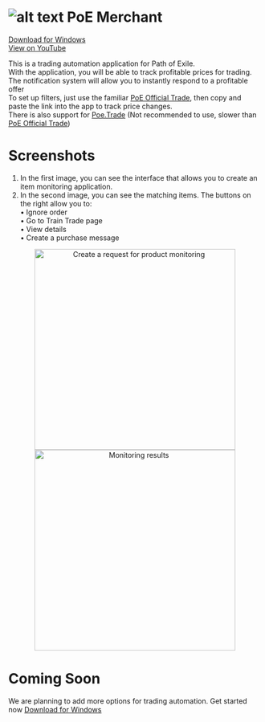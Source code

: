 # ![alt text](https://user-images.githubusercontent.com/45703525/89988517-52bcf680-dc88-11ea-9ae6-f7e4b09cf850.png) PoE Merchant
[Download for Windows](https://github.com/Abaxoth/PoeMerchant/releases/download/1.2.2.2/Poe.Merchant.exe)<br/>
[View on YouTube](https://www.youtube.com/watch?v=mz2RshLC5_8)<br/>

This is a trading automation application for Path of Exile.<br/>
With the application, you will be able to track profitable prices for trading.<br/>
The notification system will allow you to instantly respond to a profitable offer<br/>
To set up filters, just use the familiar [PoE Official Trade](https://www.pathofexile.com/trade/search), then copy and paste the link into the app to track price changes.<br/>
There is also support for [Poe.Trade](https://poe.trade/) (Not recommended to use, slower than [PoE Official Trade](https://www.pathofexile.com/trade/search))<br/>

# Screenshots
1) In the first image, you can see the interface that allows you to create an item monitoring application.<br/>
2) In the second image, you can see the matching items. The buttons on the right allow you to:<br/>
    • Ignore order<br/>
    • Go to Train Trade page<br/>
    • View details<br/>
    • Create a purchase message<br/>
<p align="center">
  <img src="https://user-images.githubusercontent.com/45703525/90262649-3b803380-de57-11ea-92ac-09e8d58f240b.png" width="400" title="Create a request for product monitoring">
  <img src="https://user-images.githubusercontent.com/45703525/90262595-2acfbd80-de57-11ea-801b-729d866336d0.png" width="400" alt="Monitoring results">
</p>

# Coming Soon
We are planning to add more options for trading automation. Get started now [Download for Windows](https://github.com/Abaxoth/PoeMerchant/releases/download/1.2.2.2/Poe.Merchant.exe)


